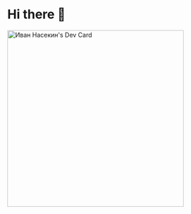 # Hi there 👋

<div align="left">
  <a href="https://app.daily.dev/nasekinid">
  <img src="https://api.daily.dev/devcards/364e8044e4164b87bdf41e2eae91ab34.png?r=ngd" width="400" alt="Иван Насекин's Dev Card"/>
  </a>
</div>

